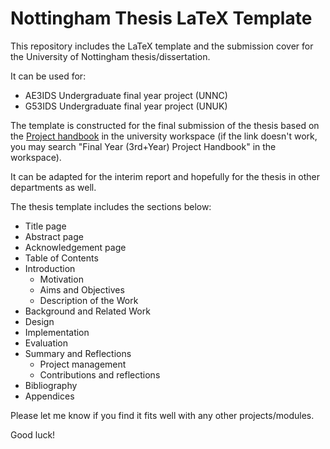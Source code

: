# Nottingham Thesis LaTeX Template

This repository includes the LaTeX template and the submission cover for the University of Nottingham thesis/dissertation.

It can be used for:

- AE3IDS Undergraduate final year project (UNNC)
- G53IDS Undergraduate final year project (UNUK)

The template is constructed for the final submission of the thesis based on the [Project handbook](http://workspace.nottingham.ac.uk/pages/viewpage.action?pageId=130353499) in the university workspace (if the link doesn't work, you may search "Final Year (3rd+Year) Project Handbook" in the workspace). 

It can be adapted for the interim report and hopefully for the thesis in other departments as well.

The thesis template includes the sections below:

- Title page
- Abstract page
- Acknowledgement page
- Table of Contents
- Introduction
	- Motivation
	- Aims and Objectives
	- Description of the Work
- Background and Related Work 
- Design
- Implementation
- Evaluation
- Summary and Reflections
	- Project management
	- Contributions and reflections
- Bibliography
- Appendices


Please let me know if you find it fits well with any other projects/modules.

Good luck!
